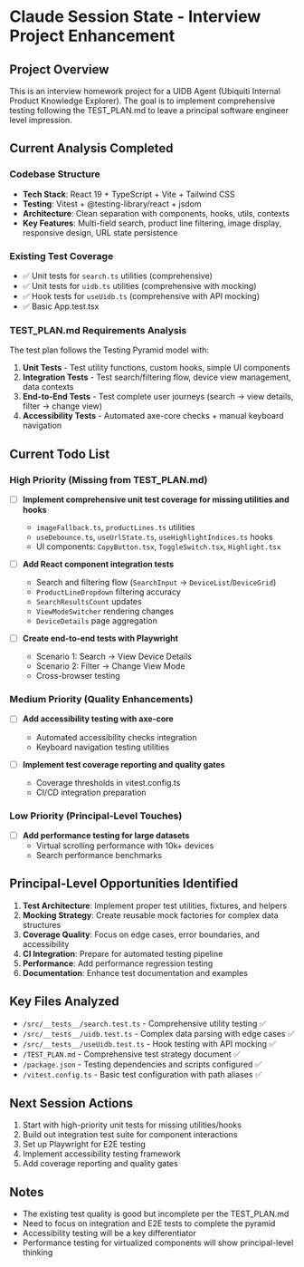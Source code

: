 # Claude Session State - Interview Project Enhancement

## Project Overview
This is an interview homework project for a UIDB Agent (Ubiquiti Internal Product Knowledge Explorer). The goal is to implement comprehensive testing following the TEST_PLAN.md to leave a principal software engineer level impression.

## Current Analysis Completed

### Codebase Structure
- **Tech Stack**: React 19 + TypeScript + Vite + Tailwind CSS
- **Testing**: Vitest + @testing-library/react + jsdom
- **Architecture**: Clean separation with components, hooks, utils, contexts
- **Key Features**: Multi-field search, product line filtering, image display, responsive design, URL state persistence

### Existing Test Coverage
- ✅ Unit tests for `search.ts` utilities (comprehensive)
- ✅ Unit tests for `uidb.ts` utilities (comprehensive with mocking)
- ✅ Hook tests for `useUidb.ts` (comprehensive with API mocking)
- ✅ Basic App.test.tsx

### TEST_PLAN.md Requirements Analysis
The test plan follows the Testing Pyramid model with:

1. **Unit Tests** - Test utility functions, custom hooks, simple UI components
2. **Integration Tests** - Test search/filtering flow, device view management, data contexts
3. **End-to-End Tests** - Test complete user journeys (search → view details, filter → change view)
4. **Accessibility Tests** - Automated axe-core checks + manual keyboard navigation

## Current Todo List

### High Priority (Missing from TEST_PLAN.md)
- [ ] **Implement comprehensive unit test coverage for missing utilities and hooks**
  - `imageFallback.ts`, `productLines.ts` utilities
  - `useDebounce.ts`, `useUrlState.ts`, `useHighlightIndices.ts` hooks
  - UI components: `CopyButton.tsx`, `ToggleSwitch.tsx`, `Highlight.tsx`

- [ ] **Add React component integration tests**
  - Search and filtering flow (`SearchInput` → `DeviceList`/`DeviceGrid`)
  - `ProductLineDropdown` filtering accuracy
  - `SearchResultsCount` updates
  - `ViewModeSwitcher` rendering changes
  - `DeviceDetails` page aggregation

- [ ] **Create end-to-end tests with Playwright**
  - Scenario 1: Search → View Device Details
  - Scenario 2: Filter → Change View Mode
  - Cross-browser testing

### Medium Priority (Quality Enhancements)
- [ ] **Add accessibility testing with axe-core**
  - Automated accessibility checks integration
  - Keyboard navigation testing utilities

- [ ] **Implement test coverage reporting and quality gates**
  - Coverage thresholds in vitest.config.ts
  - CI/CD integration preparation

### Low Priority (Principal-Level Touches)
- [ ] **Add performance testing for large datasets**
  - Virtual scrolling performance with 10k+ devices
  - Search performance benchmarks

## Principal-Level Opportunities Identified

1. **Test Architecture**: Implement proper test utilities, fixtures, and helpers
2. **Mocking Strategy**: Create reusable mock factories for complex data structures
3. **Coverage Quality**: Focus on edge cases, error boundaries, and accessibility
4. **CI Integration**: Prepare for automated testing pipeline
5. **Performance**: Add performance regression testing
6. **Documentation**: Enhance test documentation and examples

## Key Files Analyzed
- `/src/__tests__/search.test.ts` - Comprehensive utility testing ✅
- `/src/__tests__/uidb.test.ts` - Complex data parsing with edge cases ✅  
- `/src/__tests__/useUidb.test.ts` - Hook testing with API mocking ✅
- `/TEST_PLAN.md` - Comprehensive test strategy document ✅
- `/package.json` - Testing dependencies and scripts configured ✅
- `/vitest.config.ts` - Basic test configuration with path aliases ✅

## Next Session Actions
1. Start with high-priority unit tests for missing utilities/hooks
2. Build out integration test suite for component interactions
3. Set up Playwright for E2E testing
4. Implement accessibility testing framework
5. Add coverage reporting and quality gates

## Notes
- The existing test quality is good but incomplete per the TEST_PLAN.md
- Need to focus on integration and E2E tests to complete the pyramid
- Accessibility testing will be a key differentiator
- Performance testing for virtualized components will show principal-level thinking